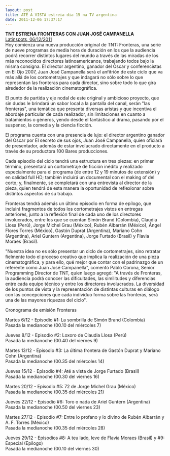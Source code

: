 ```yaml
---
layout: post
title: ATÉ A VISTA estreia dia 15 na TV argentina
date: 2011-12-06 17:37:17
---
```

**TNT ESTRENA FRONTERAS CON JUAN JOSÉ CAMPANELLA**\
[Latinspots, 06/12/2011](http://www.latinspots.com/site/sp/nota/detalle/25585/TNT-estrena-Fronteras-con-Juan-Jos-Campanella)\
Hoy comienza una nueva producción original de TNT: Fronteras, una serie de nueve programas de media hora de duración en los que la audiencia podrá recorrer distintos lugares del mundo a través de las miradas de los más reconocidos directores latinoamericanos, trabajando todos bajo la misma consigna. El director argentino, ganador del Oscar y conferencistas en El Ojo 2007, Juan José Campanella será el anfitrión de este ciclo que va más allá de los cortometrajes y que indagará no sólo sobre lo que representan las fronteras para cada director, sino sobre todo lo que gira alrededor de la realización cinematográfica.

El punto de partida y eje nodal de este original y ambicioso proyecto, que sin dudas le brindará un sabor local a la pantalla del canal, serán "las fronteras", una temática que presenta diversas aristas y que incentiva el abordaje particular de cada realizador, sin limitaciones en cuanto a tratamientos o géneros, yendo desde el fantástico al drama, pasando por el suspenso, la comedia y la ciencia ficción.

El programa cuenta con una presencia de lujo: el director argentino ganador del Oscar por El secreto de sus ojos, Juan José Campanella, quien oficiará de presentador, además de estar involucrado directamente en el producto a través de su productora 100 Bares producciones.

Cada episodio del ciclo tendrá una estructura en tres piezas: en primer término, presentará un cortometraje de ficción inédito y realizado especialmente para el programa (de entre 12 y 19 minutos de extensión) y en calidad full HD; también incluirá un documental con el making of del corto; y, finalmente, se completará con una entrevista al director de la pieza, quien tendrá de esta manera la oportunidad de reflexionar sobre distintos aspectos de su trabajo.

Fronteras tendrá además un último episodio en forma de epílogo, que incluirá fragmentos de todos los cortometrajes vistos en entregas anteriores, junto a la reflexión final de cada uno de los directores involucrados, entre los que se cuentan Simón Brand (Colombia), Claudia Llosa (Perú), Jorge Michel Grau (México), Rubén Albarrán (México), Ángel Flores Torres (México), Gastón Duprat (Argentina), Mariano Cohn (Argentina), Ariel Guntern (Argentina), Jorge Furtado (Brasil) y Flavia Moraes (Brasil).

"Nuestra idea no es sólo presentar un ciclo de cortometrajes, sino retratar fielmente todo el proceso creativo que implica la realización de una pieza cinematográfica, y para ello, qué mejor que contar con el padrinazgo de un referente como Juan José Campanella", comentó Pablo Corona, Senior Programming Director de TNT, quien luego agregó: "A través de Fronteras, la audiencia podrá conocer las dificultades, las similitudes y diferencias entre cada equipo técnico y entre los directores involucrados. La diversidad de los puntos de vista y la representación de distintas culturas en diálogo con las concepciones que cada individuo forma sobre las fronteras, será una de las mayores riquezas del ciclo".

Cronograma de emisión Fronteras

Martes 6/12 - Episodio #1: La sombrilla de Simón Brand (Colombia)\
Pasada la medianoche (00.10 del miércoles 7)

Jueves 8/12 - Episodio #2: Loxoro de Claudia Llosa (Perú)\
Pasada la medianoche (00.40 del viernes 9)

Martes 13/12 - Episodio #3: La última frontera de Gastón Duprat y Mariano Cohn (Argentina)\
Pasada la medianoche (00.35 del miércoles 14)

Jueves 15/12 - Episodio #4: Até a vista de Jorge Furtado (Brasil)\
Pasada la medianoche (00.30 del viernes 16)

Martes 20/12 - Episodio #5: 72 de Jorge Michel Grau (México)\
Pasada la medianoche (00.35 del miércoles 21)

Jueves 22/12 - Episodio #6: Toro o nada de Ariel Guntern (Argentina)\
Pasada la medianoche (00.50 del viernes 23)

Martes 27/12 - Episodio #7: Entre lo profano y lo divino de Rubén Albarrán y Á. F. Torres (México)\
Pasada la medianoche (00.35 del miércoles 28)

Jueves 29/12 - Episodios #8: A teu lado, leve de Flavia Moraes (Brasil) y #9: Especial (Epílogo)\
Pasada la medianoche (00.10 del viernes 30)